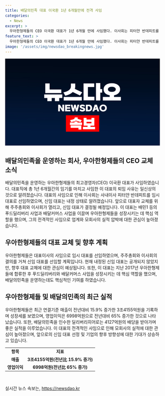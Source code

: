 ```yaml
---
title: 배달의민족 대표 이국환 1년 6개월만에 전격 사임
categories:
  - News
excerpt: >
  우아한형제들의 CEO 이국환 대표가 1년 6개월 만에 사임했다. 이사회는 피터얀 반데피트를 임시 대표로 선임했고, 차기 대표는 내정 중이다. 대표는 지난해 연결매출이 3조4155억원, 영업이익은 6998억원으로 큰 성장을 이뤘으며, 배달의민족은 4127억원의 배당을 받기도 했다. 이 대표의 갑작스러운 사임은 업계에서 모회사의 실적 압박과 관련이 있다는 추측도 있다.
feature_text: >
  우아한형제들의 CEO 이국환 대표가 1년 6개월 만에 사임했다. 이사회는 피터얀 반데피트를 임시 대표로 선임했고, 차기 대표는 내정 중이다. 대표는 지난해 연결매출이 3조4155억원, 영업이익은 6998억원으로 큰 성장을 이뤘으며, 배달의민족은 4127억원의 배당을 받기도 했다. 이 대표의 갑작스러운 사임은 업계에서 모회사의 실적 압박과 관련이 있다는 추측도 있다.
image: '/assets/img/newsdao_breakingnews.jpg'
---
```


<p><img src="/assets/img/newsdao_breakingnews.jpg" alt="ontimetimes 속보" /></p>

<h2 data-ke-size="size26">배달의민족을 운영하는 회사, 우아한형제들의 CEO 교체 소식</h2>

<p data-ke-size="size16">배달의민족을 운영하는 우아한형제들의 최고경영자(CEO) 이국환 대표가 사임하였습니다. 대표직에 총 1년 6개월간의 임기를 마치고 사임한 이 대표의 퇴임 사유는 일신상의 것으로 알려졌습니다. 대표의 사임으로 인해 이사회는 사내이사 피터얀 반데피트를 임시 대표로 선임하였으며, 신임 대표는 내정 상태로 알려졌습니다. 앞으로 대표자 교체를 위해 주주총회와 이사회가 열리고, 신임 대표가 결정될 예정입니다. 이 대표는 배민1 등의 푸드딜리버리 사업과 배달커머스 사업을 이끌며 우아한형제들을 성장시키는 데 핵심 역할을 했으며, 그의 전격적인 사임으로 업계와 모회사의 실적 압박에 대한 관심이 높아졌습니다.</p>

<h2 data-ke-size="size26">우아한형제들의 대표 교체 및 향후 계획</h2>

<p data-ke-size="size16">우아한형제들은 대표이사의 사임으로 임시 대표를 선임하였으며, 주주총회와 이사회의 결의를 거쳐 신임 대표를 선임할 계획입니다. 현재 내정된 신임 대표는 공개되지 않았지만, 향후 대표 교체에 대한 관심이 예상됩니다. 또한, 이 대표는 지난 2017년 우아한형제들에 합류한 후 푸드딜리버리와 배달커머스 사업을 성장시키는 데 핵심 역할을 했으며, 배달의민족을 운영하는데도 핵심적인 기여를 하였습니다.</p>

<h2 data-ke-size="size26">우아한형제들 및 배달의민족의 최근 실적</h2>

<p data-ke-size="size16">우아한형제들은 최근 연결기준 매출이 전년대비 15.9% 증가한 3조4155억원을 기록하며 성장세를 보였으며, 영업이익은 6998억원으로 전년대비 65% 증가한 것으로 나타났습니다. 또한, 배달의민족을 인수한 딜리버리히어로는 4127억원의 배당을 받아가며 좋은 실적을 이루었습니다. 이 대표의 전격적인 사임으로 인해 모회사의 실적에 대한 관심이 높아졌으며, 앞으로의 신임 대표 선정 및 기업의 향후 방향성에 대한 기대가 상승하고 있습니다.</p>

<table>
    <tbody>
        <tr>
            <td style="text-align: center; height: 17px;"><b>항목</b></td>
            <td style="text-align: center; height: 17px;"><b>지표</b></td>
        </tr>
        <tr>
            <td style="text-align: center; height: 17px;"><b>매출</b></td>
            <td style="text-align: center; height: 17px;"><b>3조4155억원(전년比 15.9% 증가)</b></td>
        </tr>
        <tr>
            <td style="text-align: center; height: 17px;"><b>영업이익</b></td>
            <td style="text-align: center; height: 17px;"><b>6998억원(전년比 65% 증가)</b></td>
        </tr>
    </tbody>
</table>

<p data-ke-size="size16">&nbsp;</p>
실시간 뉴스 속보는, <a href="https://newsdao.kr" rel="dofollow">https://newsdao.kr</a>


